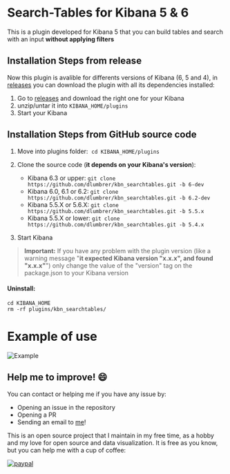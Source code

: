 # Search-Tables for Kibana 5 & 6

This is a plugin developed for Kibana 5 that you can build tables and search with an input **without applying filters**

## Installation Steps from release

Now this plugin is avalible for differents versions of Kibana (6, 5 and 4), in [releases](https://github.com/dlumbrer/kbn_searchtables/releases "Go to releases!") you can download the plugin with all its dependencies installed:

1. Go to [releases](https://github.com/dlumbrer/kbn_searchtables/releases "Go to releases!") and download the right one for your Kibana
2. unzip/untar it into `KIBANA_HOME/plugins`
3. Start your Kibana


## Installation Steps from GitHub source code

1. Move into plugins folder:  `cd KIBANA_HOME/plugins`
2. Clone the source code (**it depends on your Kibana's version**):
    - Kibana 6.3 or upper: `git clone https://github.com/dlumbrer/kbn_searchtables.git -b 6-dev`
    - Kibana 6.0, 6.1 or 6.2: `git clone https://github.com/dlumbrer/kbn_searchtables.git -b 6.2-dev`
    - Kibana 5.5.X or 5.6.X: `git clone https://github.com/dlumbrer/kbn_searchtables.git -b 5.5.x`
    - Kibana 5.5.X or lower: `git clone https://github.com/dlumbrer/kbn_searchtables.git -b 5.4.x`

3. Start Kibana

> **Important:** If you have any problem with the plugin version (like a warning message "**it expected Kibana version "x.x.x", and found "x.x.x"**") only change the value of the "version" tag on the package.json to your Kibana version


#### Uninstall:
```
cd KIBANA_HOME
rm -rf plugins/kbn_searchtables/
```


# Example of use

![Example](public/images/search_example.gif)


## Help me to improve! :smile:

You can contact or helping me if you have any issue by:

- Opening an issue in the repository
- Opening a PR
- Sending an email to [me](mailto:dmorenolumb@gmail.com)!

This is an open source project that I maintain in my free time, as a hobby and my love for open source and data visualization. It is free as you know, but you can help me with a cup of coffee:

[![paypal](https://www.paypalobjects.com/en_US/i/btn/btn_donateCC_LG.gif)](https://www.paypal.com/cgi-bin/webscr?cmd=_s-xclick&hosted_button_id=HHPTP787VZVZL)
